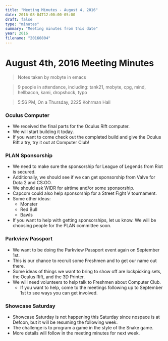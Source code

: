 ```yaml
---
title: "Meeting Minutes - August 4, 2016"
date: 2016-08-04T12:00:00-05:00
draft: false
type: "minutes"
summary: "Meeting minutes from this date"
year: 2016
filename: "20160804"
---
```


# August 4th, 2016 Meeting Minutes
> Notes taken by mobyte in emacs

> 9 people in attendance, including: tank21, mobyte, cpg, mind, hellbacon, kami, dropshock, typo

> 5:56 PM, On a Thursday, 2225 Kohrman Hall

### Oculus Computer
- We received the final parts for the Oculus Rift computer.
- We will start building it today.
- If you want to come check out the completed build and give the Oculus Rift a try, try it out at Computer Club!

### PLAN Sponsorship
- We need to make sure the sponsorship for League of Legends from Riot is secured.
- Additionally, we should see if we can get sponsorship from Valve for Dota 2 and CS:GO.
- We should ask WIDR for airtime and/or some sponsorship.
- Capcom could also help sponsorship for a Street Fight V tournament.
- Some other ideas:
  - Monster
  - Red Bull
  - Bawls
- If you want to help with getting sponsorships, let us know. We will be choosing people for the PLAN committee soon.

### Parkview Passport
- We want to be doing the Parkview Passport event again on September 1st.
- This is our chance to recruit some Freshmen and to get our name out there.
- Some ideas of things we want to bring to show off are lockpicking sets, the Oculus Rift, and the 3D Printer.
- We will need volunteers to help talk to Freshmen about Computer Club.
  - If you want to help, come to the meetings following up to September 1st to see ways you can get involved.

### Showcase Saturday
- Showcase Saturday is not happening this Saturday since nospace is at Defcon, but it will be resuming the following week.
- The challenge is to program a game in the style of the Snake game.
- More details will follow in the meeting minutes for next week.
